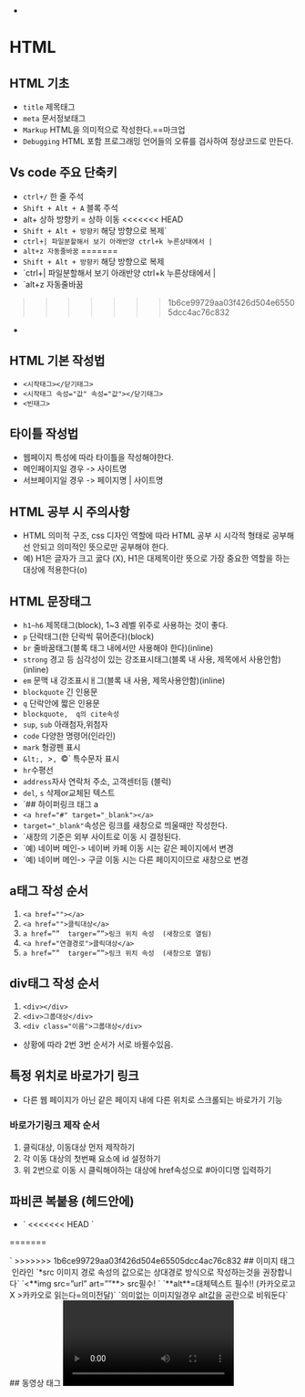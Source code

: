 
* 


# HTML
## HTML 기초
* `title` 제목태그
* `meta` 문서정보태그
* `Markup` HTML을 의미적으로 작성한다.==마크업
* `Debugging` HTML 포함 프로그래밍 언어들의 오류를 검사하여 정상코드로 만든다.
## Vs code 주요 단축키
* `ctrl+/` 한 줄 주석
* `Shift + Alt + A` 블록 주석
* alt+ 상하 방향키 = 상하 이동
<<<<<<< HEAD
* `Shift + Alt + 방향키` 해당 방향으로 복제`
* `ctrl+| 파일분할해서 보기 아래반양 ctrl+k 누른상태에서 |`
* `alt+z 자동줄바꿈`
=======
* `Shift + Alt + 방향키` 해당 방향으로 복제
* `ctrl+| 파일분할해서 보기 아래반양 ctrl+k 누른상태에서 |
* `alt+z 자동줄바꿈
>>>>>>> 1b6ce99729aa03f426d504e65505dcc4ac76c832
* 
## HTML 기본 작성법
* `<시작태그></닫기태그>`
* `<시작태그 속성="값" 속성="값"></닫기태그>`
* `<빈태그>`
## 타이틀 작성법
* 웹페이지 특성에 따라 타이틀을 작성해야한다.
* 메인페이지일 경우 -> 사이트명
* 서브페이지일 경우 -> 페이지명 | 사이트명
## HTML 공부 시 주의사항
* HTML 의미적 구조, css 디자인 역할에 따라 HTML 공부 시 시각적 형태로 공부해선 안되고 의미적인 뜻으로만 공부해야 한다.
* 예) H1은 글자가 크고 굻다 (X), H1은 대제목이란 뜻으로 가장 중요한 역할을 하는 대상에 적용한다(o) 
## HTML 문장태그
* `h1~h6` 제목태그(block), 1~3 레벨 위주로 사용하는 것이 좋다.
* `p` 단락태그(한 단락씩 묶어준다)(block)
* `br` 줄바꿈태그(블록 태그 내에서만 사용해야 한다)(inline)
* `strong` 경고 등 심각성이 있는 강조표시태그(블록 내 사용, 제목에서 사용안함)(inline)
* `em` 문맥 내 강조표시ㅐ그(블록 내 사용, 제목사용안함)(inline)
* `blockquote` 긴 인용문
* `q` 단락안에 짧은 인용문
* `blockquote,  q의 cite속성` 
* `sup`, `sub` 아래첨자,위첨자
* `code` 다양한 명령어(인라인)
* `mark` 형광펜 표시
* `&lt;, `&gt;`, `&copy;` 특수문자 표시
* `hr`수평선
* `address`자사 연락처 주소, 고객센터등 (블럭)
* `del`, `s`  삭제or교체된 텍스트
* `## 하이퍼링크 태그 a
* `<a href="#" target="_blank"></a>`
* `target="_blank"`속성은 링크를 새창으로 띄울때만 작성한다.
* `새창의 기준은 외부 사이트로 이동 시 결정된다.
* `예) 네이버 메인-> 네이버 카페 이동 시는 같은 페이지에서 변경
* `예) 네이버 메인-> 구글 이동 시는 다른 페이지이므로 새창으로 변경
## a태그 작성 순서
1. `<a href=""></a>`
2. `<a href="">클릭대상</a>`
4. `a href=””  targer=””>링크 위치 속성  (새창으로 열림)`
3. `<a href="연결경로">클릭대상</a>`
4. `a href=””  targer=””>링크 위치 속성  (새창으로 열림)`
## div태그 작성 순서
1. `<div></div>`
2. `<div>그룹대상</div>`
3. `<div class="이름">그룹대상</div>`
* 상황에 따라 2번 3번 순서가 서로 바뀔수있음.
## 특정 위치로 바로가기 링크
* 다른 웹 페이지가 아닌 같은 페이지 내에 다른 위치로 스크롤되는 바로가기 기능
### 바로가기링크 제작 순서
1. 클릭대상, 이동대상 먼저 제작하기
2. 각 이동 대상의 첫번째 요소에 id 설정하기
3. 위 2번으로 이동 시 클릭해야하는 대상에 href속성으로 #아이디명 입력하기
## 파비콘 복붙용 (헤드안에)
* `<link rel="shortcut icon" href="이미지경로작성위치" type="image/x-icon">
<<<<<<< HEAD
   <link rel="icon" href="이미지경로작성위치" type="image/x-icon">` 


=======
   <link rel="icon" href="이미지경로작성위치" type="image/x-icon">`
>>>>>>> 1b6ce99729aa03f426d504e65505dcc4ac76c832
## 이미지 태그 <img> 인라인
`*src 이미지 경로 속성의 값으로는 상대경로 방식으로 작성하는것을 권장합니다`
`<**img src=”url” art=””**>     src필수! `    
`**alt**=대체텍스트 필수!! (카카오로고X >카카오로 읽는다=의미전달)`
`의미없는 이미지일경우 alt값을 공란으로 비워둔다`
## 동영상 태그 <Video> 블럭
`**비디오 작성하는 방법 1**`
`<video src=”동영상 경로”></video>`
<<<<<<< HEAD
=======

>>>>>>> 1b6ce99729aa03f426d504e65505dcc4ac76c832
`- 비디오 작성하는 방법2`
`<video>-확장자가 여러개일경우`
`<source src=”동영상 경로” type=”동영상타입1”>`
`<source src=”동영상 경로” type=”동영상타입2”>`
`</video>`
### 동영상 속성=autoplay, muted, controls, loop 
`무조건 **autoplay, muted** 같이 작성해야한다.`
`<video src="./image_video/video/coffee.mp4" controls **poster**="./image_video/images/case1.jpg"></video>`
`포스터도 가능하다. 노션확인`
<<<<<<< HEAD
=======

>>>>>>> 1b6ce99729aa03f426d504e65505dcc4ac76c832
## 순차/비순차태그 
`순서가 있는 목록 <ol><li></li></ol>`
`순서가 없는 목록 <ul><li></li></ul>`
`정의형 목록은 dl, dt, dd 3가지 태그로 이루어져 있습니다`
`(목록태그먼저 DIv생략)`

<<<<<<< HEAD
# CSS
## 디자인 속성 순서
0. (선택자 모두 작성 후)
1. 그룹 또는 큰 박스 요소에 배경색을 적용(영역 구분&테스트용)
* 위 배경색 지정 시 밝은 영문색상 적용 (헥사코드(X), RGB(X))
* 테스트 영문 색상으로 자주이용하는 색상 : aqua, lime, yellow 등
2. 레이아웃 위치, 크기 속성 적용 
3. 글자, 이미지, 비디오 등 내용 요소들 크기, 여백, 색상 등 적용 
4. 모든 속성 작업 완료후 1번에서 적용한 임시 영문배경색 제거
5. 완료

## css 디자인 작성순서 */
`*/** 1. 대상으로 하는 HTML의 모든 대상을 선택자로 작성하기(속성은 빈중괄호 */`
`/* 2. 작성후 디자인에 맞춰서 각 속성과 값 작성하기 */`
` body는 필요한 경우 아니면 생략, body안 태그부터 선택자로 작성하기 */` 
` 파비콘`

=======
## block 특징
* 화면 너비 100% 가진다
* 가로, 세로크기와 여백 값을 가질 수 있다.
* 블록요소를 2개 이상 만들면 각 행으로 떨어진다.
## inline 특징
* 내용 크기만큼만 가진다.
* 가로, 세로크기와 여백 값을 가질 수 없다.
* 강제로 여백 설정시 요소끼리 겹침현상이 발생한다. 
* 인라인요소를 2개 이상 만들면 한 줄로 처리된다. 내용이 길 경우만 자동줄바꿈이 된다.
## inline-block 특징
* 가로, 세로크기와 여백 값을 가질 수 있다.
* 인라인요소를 2개 이상 만들면 한 줄로 처리된다.
--------
##`text-align` 속성 특징 및 주의사항
* inline 또는 block 요소만 수평 정렬 할수 있는 속성이다.
* left, center, right 값만 적용가능하다
*`<h1><em>text</em></h1>`
* 위 태그에서 `h1 {text-align:center;}`를 적용한다면? 
* 해석)h1의 자식,자손 중 인라인에 해당하는 대상을 가운데 정렬해라.
* 위 태그에서 `em {text-align:right;}`를 적용한다면? 
* 해석) em의 자식, 자손 중 인라인에 해당하는 대상을 오른쪽에 정렬해라.
*
* box-sizing: border-box; /* 패딩을 수정해도 가로세로 전체크기 고정*/

/* 테두리(border)별도 색상,굵기, 여백 추가입력가능 */
/* 밑줄(underline)별도 굵기, 여백 불가능, 글자와 동일한 색상만 적용가능 */

text-transform: 영문 대소문자 바꾸기

## 블록과 인라인 정렬
### 인라인요소를 정렬 할 경우
* 정렬대상 요소가 인라인태그거나 또는 블록인데 display:inline-block 명령으로 인라인특징이 적용된 경우 그 부모대상에 `text-align:정렬값` 왼쪽, 가운데, 오른쪽 정렬할 수 있다.
### 블록 요소를 가운데 정렬하는 경우
*조건: 사용자의 디바이스 너비보다 가운데정렬하는 대사으이 너비가 작아야 한다.
* 이 방법은 주로 데스크탑에서만 사용한다.
*선행조건 : `가운데정렬 요소선택자 {width:1000~14000px}`
*적용방법 : 와이드형태의 데스크탑은 사이트너비 바깥쪽 여백을 고정할 수 없기 때문에 margin으로 특정값(px,%)을 입력할 수 없다.
*`가운데정렬 요소선택자 {width:1000~14000px; margin:0 auto;}`
* ❤컨텐츠 너비를 가지고 있는 큰 레이아웃에 주로 사용하는 방법이다.!
-----------------
## img태그와 background-imge CSS속성 차이
* im태그는 이미지만으로 구성된 인라인 태그로 크기를 입력하지 않아도 자동으로 원본크기를 유지하며 추가적으로 모든 scc입력이 가능하다. 예) width,height, padding, margin, border등등...
*background-image 속성은 태그가 아닌 꾸미기 속성이기 때문에 img태그와 다르게 자동으로 원본크기가 나타나지 않으며 배경이미지가 들어간 요소의 크기 안에서만 나타난다. 또한 추가적인 Css속성을 주려면 background-로 시작하는 속성만 기능하고 그외 속성은 모두 불가능하다.
---------------------
# background 통합속성은 background적용 선택자가 1개일때 사용한다. (덮어씌울수있다)
*` background:color url()  repeat position;`    
 ## background 개별속성은 적용선택자가 2개 이상일때 (nth등 포함) 사용한다.
 *`background=color`
 *`background-image`
 *`background-repeat`
 *`background-position`
 ---------------------------------
 ## 웹브라우저 개발자도구 (f12) 사용법 및 주의사항
 * 모든 웹 브라우저는 사이트의 빠른 편집과 테스트 등을 위해서 개발자도구를 지원한다. 단축키는 공통 f12
 * `ctrl + shift + c` 이용 빠르게 원하는 대상 선택가능
 * 우선 순위가 높은 순서로 style이 먼저 표시되므로 위쪽부터 확인해야한다.
 * 문제가 있는 속성은 속성앞ㅇ 느낌표가 표시된다. 오른쪽에 행번호를 보고 vs code로 이동해서 바로 수정한다.
 * 속성은 정상이나 우선순위에서 밀린 속성은 취소선만 표시된다.선택자를 확인하고 원하는 우선순위에 맞게 적용되도록 한다.
 * 선택한 대상의 맨아래 style을 보면 상속된 부모 속성도 확인할수있다.
 * 개발자도구에서 새로 입력하는 속성 및 값은 테스트 값으로 새로고침 시 모두 초기화되므로 빠른 테스트를 진행해 볼수 있어서 많이 사용된다.

 ###형제 선택자 (인접선택자)
 * <h1>제목</h1><p>1</p><p>2</p> (태그예시)
 * `h1+p` : h1다음에 오는 p1만 선택한다.
 * `h1+p` : h1다음에 오는 모든 p1,p2를 선택한다

 ### positoin :fixed 사용 시 주의사항
 * 블럭요소에 fixed 사용시 기본너비값 100%가 사라지고 inline-block처럼 내용만큼만 크기를 인식하기때문에 반드시 별도의 너비값을 입력해야한다. 디자인에 따라 너비값은 그때그때 다르지만 평균적으로 100%를 많이 사용한다.
* fixed 사용시는 반드시x,y 좌표값과 z-index 중첩순서를 함께 적용해야한다.
!--활성화=active--!

**달력제거 가능** 복사해서 사용하기
* input[name$=date]::-webkit-calendar-picker-indicator

    /* 자동줄바꿈 및 말줄임 처리 */
     white-space: nowrap; width: calc(100% - 40px);
    overflow: hidden;  /* a안에서만 보이고 밖은 보이지말아라 (꼭 너비가 셋트) */
    text-overflow: ellipsis;  /* 오버플루어 된부분을 말줄임으로 나타나겠다 */

    * a:hover {background-position: -y:-25px;} 마우스를 올렸을때 보이게해라

    ## 코드를 빠르게 작성하게 해주는 vs code의 보조기능 Emmet
    * 원하는 태그 꺽쇠없이 단어만 작성하고 단축키 Tab
    * 필수속성이 존재한다면 함께 나타남.(일부 표시안될수있으니 반드시 체크주의!!)
    * 부모-자식 구조로 항상 함께 묶여있어야하는 태그를 작성시에는 ">"를 사용한다.  ul>li
    * 특정태그를 한번에 여러개 만들고 싶다연 "*" 이용한다.
    * 2개 이상의 형제 태그를 만들고싶다면 "+" 이용한다.
    * 클래스, 아이디를 적용한 태그를 만들고싶다면 "#, ."을 이용한다.  (a.more   div#wrap  인라인은 사용하지않는게좋다)

    

